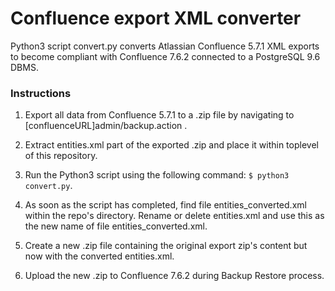 Confluence export XML converter
===============================

Python3 script convert.py converts Atlassian Confluence 5.7.1 XML exports to become compliant with Confluence 7.6.2 connected to a PostgreSQL 9.6 DBMS.

### Instructions

1. Export all data from Confluence 5.7.1 to a .zip file by navigating to [confluenceURL]admin/backup.action .

2. Extract entities.xml part of the exported .zip and place it within toplevel of this repository.

3. Run the Python3 script using the following command: `$ python3 convert.py`.

4. As soon as the script has completed, find file entities_converted.xml within the repo's directory. Rename or delete entities.xml and use this as the new name of file entities_converted.xml.

5. Create a new .zip file containing the original export zip's content but now with the converted entities.xml.

6. Upload the new .zip to Confluence 7.6.2 during Backup Restore process.
